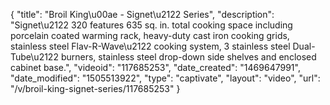{
    "title": "Broil King\u00ae - Signet\u2122 Series",
    "description": "Signet\u2122 320 features 635 sq. in. total cooking space including porcelain coated warming rack, heavy-duty cast iron cooking grids, stainless steel Flav-R-Wave\u2122 cooking system, 3 stainless steel Dual-Tube\u2122 burners, stainless steel drop-down side shelves and enclosed cabinet base.",
    "videoid": "117685253",
    "date_created": "1469647991",
    "date_modified": "1505513922",
    "type": "captivate",
    "layout": "video",
    "url": "\/v\/broil-king-signet-series\/117685253"
}